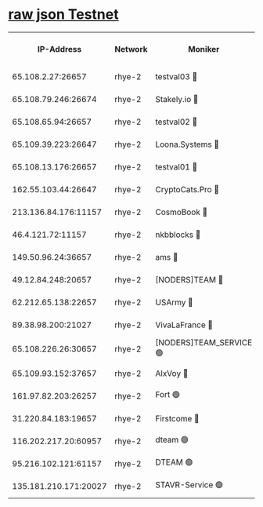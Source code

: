 
[raw json Testnet](https://rpc-check.quickt.stavr.tech/quickt/rpc-quickt-result.json)
=


<table><tr><th>IP-Address</th><th>Network</th><th>Moniker</th><th>Latest Block Height</th><th>Earliest Block Height</th><th>Catching Up</th><th>Tx Index</th><th>Voting Power</th><th>Scan Time</th></tr><tr><td>65.108.2.27:26657</td><td>rhye-2</td><td>testval03 🔴</td><td>562125</td><td>1</td><td>False</td><td>on</td><td>11002050</td><td>2024-01-29T13:21:00.977443045UTC</td></tr><tr><td>65.108.79.246:26674</td><td>rhye-2</td><td>Stakely.io 🔴</td><td>562125</td><td>1</td><td>False</td><td>on</td><td>10010</td><td>2024-01-29T13:21:03.410786714UTC</td></tr><tr><td>65.108.65.94:26657</td><td>rhye-2</td><td>testval02 🔴</td><td>562126</td><td>1</td><td>False</td><td>on</td><td>11002050</td><td>2024-01-29T13:21:06.307435608UTC</td></tr><tr><td>65.109.39.223:26647</td><td>rhye-2</td><td>Loona.Systems 🔴</td><td>562126</td><td>1</td><td>False</td><td>off</td><td>86949</td><td>2024-01-29T13:21:09.174194866UTC</td></tr><tr><td>65.108.13.176:26657</td><td>rhye-2</td><td>testval01 🔴</td><td>562126</td><td>1</td><td>False</td><td>on</td><td>13082010</td><td>2024-01-29T13:21:10.119026736UTC</td></tr><tr><td>162.55.103.44:26647</td><td>rhye-2</td><td>CryptoCats.Pro 🔴</td><td>562132</td><td>1</td><td>False</td><td>off</td><td>9999</td><td>2024-01-29T13:21:42.795082837UTC</td></tr><tr><td>213.136.84.176:11157</td><td>rhye-2</td><td>CosmoBook 🔴</td><td>562131</td><td>65301</td><td>False</td><td>off</td><td>1528057</td><td>2024-01-29T13:21:36.269960419UTC</td></tr><tr><td>46.4.121.72:11157</td><td>rhye-2</td><td>nkbblocks 🔴</td><td>562123</td><td>70101</td><td>False</td><td>off</td><td>81491</td><td>2024-01-29T13:20:52.553769428UTC</td></tr><tr><td>149.50.96.24:36657</td><td>rhye-2</td><td>ams 🔴</td><td>562129</td><td>133501</td><td>False</td><td>on</td><td>10786</td><td>2024-01-29T13:21:25.576890764UTC</td></tr><tr><td>49.12.84.248:20657</td><td>rhye-2</td><td>[NODERS]TEAM 🔴</td><td>562129</td><td>146001</td><td>False</td><td>on</td><td>59690</td><td>2024-01-29T13:21:23.063964784UTC</td></tr><tr><td>62.212.65.138:22657</td><td>rhye-2</td><td>USArmy 🔴</td><td>562125</td><td>198001</td><td>False</td><td>on</td><td>59069</td><td>2024-01-29T13:20:59.866646994UTC</td></tr><tr><td>89.38.98.200:21027</td><td>rhye-2</td><td>VivaLaFrance 🔴</td><td>562124</td><td>220501</td><td>False</td><td>off</td><td>10000</td><td>2024-01-29T13:20:55.023349381UTC</td></tr><tr><td>65.108.226.26:30657</td><td>rhye-2</td><td>[NODERS]TEAM_SERVICE 🟢</td><td>562126</td><td>241501</td><td>False</td><td>on</td><td>0</td><td>2024-01-29T13:21:09.606596234UTC</td></tr><tr><td>65.109.93.152:37657</td><td>rhye-2</td><td>AlxVoy 🔴</td><td>562124</td><td>315173</td><td>False</td><td>on</td><td>143351</td><td>2024-01-29T13:20:57.442886574UTC</td></tr><tr><td>161.97.82.203:26257</td><td>rhye-2</td><td>Fort 🟢</td><td>562123</td><td>330438</td><td>False</td><td>on</td><td>0</td><td>2024-01-29T13:20:52.272003826UTC</td></tr><tr><td>31.220.84.183:19657</td><td>rhye-2</td><td>Firstcome 🔴</td><td>562125</td><td>409501</td><td>False</td><td>off</td><td>724902</td><td>2024-01-29T13:21:00.545168873UTC</td></tr><tr><td>116.202.217.20:60957</td><td>rhye-2</td><td>dteam 🟢</td><td>562126</td><td>421794</td><td>False</td><td>on</td><td>0</td><td>2024-01-29T13:21:06.701594315UTC</td></tr><tr><td>95.216.102.121:61157</td><td>rhye-2</td><td>DTEAM 🟢</td><td>562125</td><td>550601</td><td>False</td><td>on</td><td>0</td><td>2024-01-29T13:21:03.797295373UTC</td></tr><tr><td>135.181.210.171:20027</td><td>rhye-2</td><td>STAVR-Service 🟢</td><td>562128</td><td>558001</td><td>False</td><td>on</td><td>0</td><td>2024-01-29T13:21:20.724383955UTC</td></tr></table>